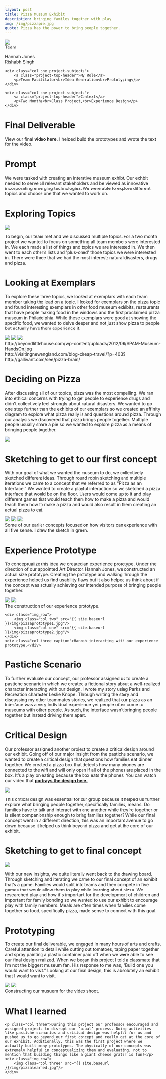```yaml
---
layout: post
title: Pizza Museum Exhibit
description: bringing familes together with play
img: /img/pizzapie.jpg
quote: Pizza has the power to bring people together.
---
```

<div class="img_row">
	<img class="col three" src="{{ site.baseurl }}/img/pizzafork.jpg"/>
</div>

<div class="post-content">
	<div class="col one project-subjects">
		<a class="project-top-header">Team</a>
		<p>Hannah Jones<br>Rishabh Singh</p>
	</div>
	
	<div class="col one project-subjects">
		<a class="project-top-header">My Role</a>
		<p>Team Facilitator<br>Idea Generation<br>Prototyping</p>
	</div>
	
	<div class="col one project-subjects">
		<a class="project-top-header">Context</a>
		<p>Two Months<br>Class Project,<br>Experience Design</p>
	</div>
</div>



<div>
	<h1 class="project-description-title">Final Deliverable</h1>
	<p>View our final <a href="https://medium.com/interaction-design-practice/bloomington-firefighter-tool-design-49cf68e03492#.8a6nfmknv" target="_blank"><strong>video here.</strong></a> I helped build the prototypes and wrote the text for the video.</p>
</div>

<div class="post-content">
	<h1 class="project-description-title">Prompt</h1>
	<p>We were tasked with creating an interative museum exhibt. Our exhbit needed to serve all relevant stakeholders and be viewed as innovative incorporating emerging technologies. We were able to explore different topics and choose one that we wanted to work on.</p>
</div>

<div class="post-content col three">
	<h1 class="project-description-title">Exploring Topics</h1>
	<img class="col one" src="/img/firstpizzawhiteboard.jpg">
	<p class="col two">To begin, our team met and we discussed multiple topics. For a two month project we wanted to focus on something all team members were interested in. We each made a list of things and topics we are interested in. We then went to each other’s lists and 'plus-oned' those topics we were interested in. There were three that we had the most interest: <a class="homepage_keywords">natural disasters, drugs and pizza.</a></p>
</div>

<div class="post-content col three">
	<h1 class="project-description-title">Looking at Exemplars</h1>
	<p>To explore these  three topics, we looked at exemplars with each team member taking the lead on a topic. I looked for exemplars on the pizza topic and found interesting exemplars in other food museum exhibits, restaurants that have people making food in the windows and the first proclaimed pizza museum in Philadelphia. While these exemplars were good at showing the specific food, we wanted to delve deeper and not just show pizza to people but actually have them experience it.</p>
	<div class="img_row">
		<img class="col one" src="{{ site.baseurl }}/img/spam.jpg"/>
		<img class="col one" src="{{ site.baseurl }}/img/taffy.jpg"/>
		<img class="col one" src="{{ site.baseurl }}/img/pizaa-brain.jpg"/>
	</div>
		<div class="col one caption">http://beyondlittlehouse.com/wp-content/uploads/2012/06/SPAM-Museum-HandsOn.jpg</div>
		<div class="col one caption">http://visitingnewengland.com/blog-cheap-travel/?p=4035</div>
		<div class="col one caption">http://gallivant.com/see/pizza-brain/</div>
	
</div>

<div class="post-content col three">
	<h1 class="project-description-title">Deciding on Pizza</h1>
	<p class="col two">After discussing all of our topics, pizza was the most compelling. We ran into ethical concerns with trying to get people to experience drugs and didn’t collectively feel strongly about natural disasters. We wanted to go one step further than the exhibits of our exemplars so we created an affinity diagram to explore what pizza really is and questions around pizza. Through our analysis we discovered that <a class="homepage_keywords">pizza brings people together. </a>Multiple people usually share a pie so we wanted to explore pizza as a means of bringing people together.</p>
	<img class="col one" src="/img/pizzaaffinity.jpg">
</div>

<div class="post-content col three">
	<h1 class="project-description-title">Sketching to get to our first concept</h1>
	<p class="col three">With our goal of what we wanted the museum to do, we collectively sketched different ideas. Through round robin sketching and multiple iterations we came to a concept that we referred to as <a class="homepage_keywords">“Pizza as an Interface.”</a> We wanted to create a playful interaction so we sketched a pizza interface that would be on the floor. Users would come up to it and play different games that would teach them how to make a pizza and would teach them how to make a pizza and would also result in them creating an actual pizza to eat.<p>
	<div class="img_row">
		<img class="col one" src="{{ site.baseurl }}/img/pizzasketch1.jpg"/>
		<img class="col one" src="{{ site.baseurl }}/img/pizzasketch2.jpg"/>
		<img class="col one" src="{{ site.baseurl }}/img/pizzasketch3.jpg"/>
	</div>
	<div class="col three caption">Some of our earlier concepts focused on how visitors can experience with all five sense. I drew the sketch in green.</div>
</div>

<div class="post-content col three">
	<h1 class="project-description-title">Experience Prototype</h1>
	<p class="col three">To conceptualize this idea we created an experience prototype. Under the direction of our appointed Art Director, Hannah Jones, we constructed an actual size prototype. Creating the prototype and walking through the experience helped us find usability flaws but it also helped us think about if the concept was actually achieving our intended purpose of bringing people together.</p>
	<div class="img_row">
		<img class="col one" src="{{ site.baseurl }}/img/pizza-prototype4.jpg"/>
		<img class="col two" src="{{ site.baseurl }}/img/pizzaprototype3.jpg"/>
	</div>
	<div class="col three caption">The construction of our experience prototype.</div>

	<div class="img_row">
		<img class="col two" src="{{ site.baseurl }}/img/pizzaprototype1.jpg"/>
		<img class="col one" src="{{ site.baseurl }}/img/pizzaprototype2.jpg"/>
	</div>
	<div class="col three caption">Hannah interacting with our experience prototype.</div>
</div>

<div class="post-content">
	<h1 class="project-description-title">Pastiche Scenario</h1>
	<p class="col three">To further evaluate our concept, our professor assigned us to create a pastiche scenario in which we created a fictional story about a well-realized character interacting with our design. I wrote my story using Parks and Recreation character Leslie Knope. Through writing the story and discussing my other teammates stories, we realized that our pizza as an interface was a very individual experience yet people often come to museums with other people. As such, the <a class="homepage_keywords">interface wasn’t bringing people together but instead driving them apart</a>.</p>
</div>

<div class="post-content">
	<h1 class="project-description-title">Critical Design</h1>
	<p class="col three">Our professor assigned another project to create a critical design around our exhibit. Going off of our major insight from the pastiche scenario, we wanted to create a critical design that questions how families eat dinner together. We created a pizza box that detects how many phones are connected to the wifi and will only open if all of the phones are placed in the box. It’s a play on eating because the box eats the phones. You can watch our video that <a href="https://www.youtube.com/watch?v=y-nhxoeiFTg" target="_blank"><strong>portrays the design here.</strong></a></p>
	<div class="img_row">
		<img class="col three" src="/img/criticaldesign.jpg">	
	</div>
	<p class="col three">This critical design was essential for our group because it helped us further explore what bringing people together, specifically families, means. Do families have to talk and interact with one another while they’re together or is silent companionship enough to bring families together? While our final concept went in a different direction, this was an important avenue to go down because it helped us think beyond pizza and get at the core of our exhibit.</p>
</div>

<div class="post-content">
	<h1 class="project-description-title">Sketching to get to final concept</h1>	
	<img class="col one" src="/img/pizzasketching1.jpg">
	<p class="col two">With our new insights, we quite literally went back to the drawing board. Through sketching and iterating we came to our final concept of <a class="homepage_keywords">an exhibit that’s a game.</a> Families would split into teams and then compete in five games that would allow them to play while learning about pizza. We researched play and how it's important for the development of children and important for family bonding so we wanted to use our exhibit to encourage play with family members. Meals are often times when families come together so food, specifically pizza, made sense to connect with this goal.</p>

</div>

<div class="post-content">
	<h1 class="project-description-title">Prototyping</h1>
	<p class="col three">To create our final deliverable, we engaged in many hours of arts and crafts. Careful attention to detail while cutting out tomatoes, taping paper together and spray painting a plastic container paid off when we were able to see our final design realized. When we began this project I told a classmate that I’m not the biggest museum fan. His response to me was,<a class="homepage_keywords"> “Build one you would want to visit.” </a>Looking at our final design, this is absolutely an exhibit that I would want to visit.</p>
</div>

<div class="img_row">
		<img class="col one" src="{{ site.baseurl }}/img/finalprototype1.jpg"/>
		<img class="col two" src="{{ site.baseurl }}/img/finalprototype2.jpg"/>
	</div>
	<div class="col three caption">Constructing our musuem for the video shoot.</div>



<div class="post-content">
	<h1 class="project-description-title">What I learned</h1>
	
	<p class="col three">During this project our professor encouraged and assigned projects to disrupt our ‘usual’ process. Doing activities like pastiche scenarios and critical design was helpful for us and pushed us to go beyond our first concept and really get at the core of our exhibit. Additionally, this was the first project where we actually built many prototypes. The physically of our concepts was extremely helpful in conceptualizing them and evaluating, not to mention that building things like a giant cheese grater is fun!</p>
	<div class="img_row">
		<img class="col three" src="{{ site.baseurl }}/img/pizzalearned.jpg"/>
	</div>
</div>









	



